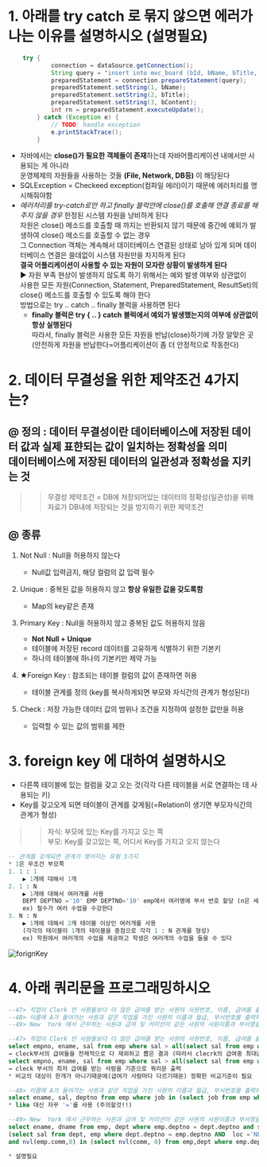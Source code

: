 # 1. 아래를 try catch 로 묶지 않으면 에러가 나는 이유를 설명하시오 (설명필요)
```java
	try {
			connection = dataSource.getConnection();
			String query = "insert into mvc_board (bId, bName, bTitle, bContent, bHit, bGroup, bStep, bIndent) values (mvc_board_seq.nextval, ?, ?, ?, 0, mvc_board_seq.currval, 0, 0 )";
			preparedStatement = connection.prepareStatement(query);
			preparedStatement.setString(1, bName);
			preparedStatement.setString(2, bTitle);
			preparedStatement.setString(3, bContent);
			int rn = preparedStatement.executeUpdate();
		} catch (Exception e) {
			// TODO: handle exception
			e.printStackTrace();
		}
```
- 자바에서는 **close()가 필요한 객체들이 존재**하는데 자바어플리케이션 내에서만 사용되는 게 아니라 <br> 운영체제의 자원들을 사용하는 것들 **(File, Network, DB등)** 이 해당된다
- SQLException = Checkeed exception(컴파일 에러)이기 때문에 에러처리를 명시해줘야함
- *에러처리를 try-catch로만 하고 finally 블럭안에 close()를 호출해 연결 종료를 해주지 않을 경우* 한정된 시스템 자원을 낭비하게 된다 <br> 자원은 close() 메소드를 호출할 때 까지는 반환되지 않기 때문에 중간에 예외가 발생하여 close() 메소드를 호출할 수 없는 경우 <br> 그 Connection 객체는 계속해서 데이터베이스 연결된 상태로 남아 있게 되며 데이터베이스 연결은 쓸데없이 시스템 자원만을 차지하게 된다 <br> **결국 어플리케이션이 사용할 수 있는 자원이 모자란 상황이 발생하게 된다** <br>
▶ 자원 부족 현상이 발생하지 않도록 하기 위해서는 예외 발생 여부와 상관없이 <br> 사용한 모든 자원(Connection, Statement, PreparedStatement, ResultSet)의 close() 메소드를 호출할 수 있도록 해야 한다<br> 방법으로는 try .. catch .. finally 블럭을 사용하면 된다
  - **finally 블럭은 try { .. } catch 블럭에서 예외가 발생했는지의 여부에 상관없이 항상 실행된다** <br> 따라서, finally 블럭은 사용한 모든 자원을 반납(close)하기에 가장 알맞은 곳 (안전하게 자원을 반납한다=어플리케이션이 좀 더 안정적으로 작동한다)

# 2. 데이터 무결성을 위한 제약조건 4가지는?
## @ 정의 : 데이터 무결성이란 데이터베이스에 저장된 데이터 값과 실제 표햔되는 값이 일치하는 정확성을 의미<br>데이터베이스에 저장된 데이터의 일관성과 정확성을 지키는 것

>> 무결성 제약조건 = DB에 저장되어있는 데이터의 정확성(일관성)을 위해 <br> 자료가 DB내에 저장되는 것을 방지하기 위한 제약조건

## @ 종류
1. Not Null : Null을 허용하지 않는다

	- Null값 입력금지, 해당 컬럼의 값 입력 필수 
2. Unique : 중복된 값을 허용하지 않고 **항상 유일한 값을 갖도록함** 
	- Map의 key같은 존재 

3. Primary Key : Null을 허용하지 않고 중복된 값도 허용하지 않음
	- **Not Null + Unique**
	- 테이블에 저장된 record 데이터를 고유하게 식별하기 위한 기본키
	- 하나의 테이블에 하나의 기본키만 제약 가능 

4. ★Foreign Key : 참조되는 테이블 컬럼의 값이 존재하면 허용
	- 테이블 관계를 정의 (key를 복사하게되면 부모와 자식간의 관계가 형성된다)

5. Check : 저장 가능한 데이터 값의 범위나 조건을 지정하여 설정한 값만을 허용
	- 입력할 수 있는 값의 범위를 제한

# 3. foreign key 에 대하여 설명하시오
- 다른쪽 테이블에 있는 컬럼을 갖고 오는 것(각각 다른 테이블을 서로 연결하는 데 사용되는 키)
- Key를 갖고오게 되면 테이블이 관계를 갖게됨(=Relation이 생기면 부모자식간의 관계가 형성) 
>> 자식: 부모에 있는 Key를 가지고 오는 쪽 <br>
부모: Key를 갖고있는 쪽, 어디서 Key를 가지고 오지 않는다
```sql
-- 관계를 갖게되면 관계가 맺어지는 유형 3가지
* 1은 무조건 부모쪽
1. 1 : 1 
	▶ 1개에 대해서 1개
2. 1 : N
	▶ 1개에 대해서 여러개를 사용
	DEPT DEPTNO ='10' EMP DEPTNO='10' emp에서 여러명에 부서 번호 할당 (n은 세발낙지 모양기호)
	ex) 철수가 여러 수업을 수강한다
3. N : N 
	▶ 1개에 대해서 2개 테이블 이상인 여러개를 사용 
	(각각의 테이블이 1개의 테이블을 중점으로 각각 1 : N 관계를 형성)
	ex) 학원에서 여러개의 수업을 제공하고 학생은 여러개의 수업을 들을 수 있다
```

![forignKey](https://user-images.githubusercontent.com/74290204/104687827-4828f080-5743-11eb-93ea-6c3aa4dbd453.PNG)


# 4. 아래 쿼리문을 프로그래밍하시오
```sql
--47> 직업이 Clerk 인 사원들보다 더 많은 급여를 받는 사원의 사원번호, 이름, 급여를 출력하되 결과를 급여가 높은 순으로 정렬하라.
--48> 이름에 A가 들어가는 사원과 같은 직업을 가진 사원의 이름과 월급, 부서번호를 출력하라.
--49> New  York 에서 근무하는 사원과 급여 및 커미션이 같은 사원의 사원이름과 부서명을 출력하라.
```
```sql
--47> 직업이 Clerk 인 사원들보다 더 많은 급여를 받는 사원의 사원번호, 이름, 급여를 출력하되 결과를 급여가 높은 순으로 정렬하라.
select empno, ename, sal from emp where sal > all(select sal from emp where job = 'CLERK') order by sal desc; 
→ cleck부서의 급여들을 전체적으로 다 제외하고 뽑은 결과 (따라서 clecrk의 급여중 최대급여를 받는 사람을 기준으로 비교)
select empno, ename, sal from emp where sal > all(select sal from emp where job = 'CLERK') order by sal desc;
→ cleck 부서의 최저 급여를 받는 사람을 기준으로 쿼리문 출력
* 비교의 대상이 한개가 아니기때문에(급여가 사람마다 다르기때문) 정확한 비교기준이 필요

--48> 이름에 A가 들어가는 사원과 같은 직업을 가진 사원의 이름과 월급, 부서번호를 출력하라.
select ename, sal, deptno from emp where job in (select job from emp where ename like '%A%');
* like 대신 자꾸 '='를 사용 (주의할것!!)

--49> New  York 에서 근무하는 사원과 급여 및 커미션이 같은 사원의 사원이름과 부서명을 출력하라.
select ename, dname from emp, dept where emp.deptno = dept.deptno and sal in
(select sal from dept, emp where dept.deptno = emp.deptno AND  loc ='NEW YORK') 
and nvl(emp.comm,0) in (select nvl(comm, 0) from emp,dept where emp.deptno=dept.deptno and dept.loc = 'NEW YORK');

* 설명필요
```
